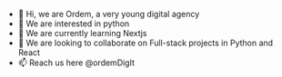 - 👋 Hi, we are Ordem, a very young digital agency
- 👀 We are interested in python
- 🌱 We are currently learning Nextjs
- 💞️ We are looking to collaborate on Full-stack projects in Python and React
- 📫 Reach us here @ordemDigIt

<!---
ordemdigitale/ordemdigitale is a ✨ special ✨ repository because its `README.md` (this file) appears on your GitHub profile.
You can click the Preview link to take a look at your changes.
--->
